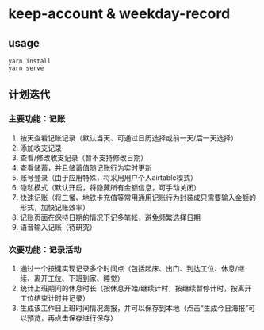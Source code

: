 # keep-account & weekday-record

## usage
```
yarn install
yarn serve
```
## 计划迭代
### 主要功能：记账
1. 按天查看记账记录（默认当天、可通过日历选择或前一天/后一天选择）  
2. 添加收支记录  
3. 查看/修改收支记录（暂不支持修改日期）  
4. 查看储蓄，并且储蓄值随记账行为实时更新  
5. 账号登录（由于应用特殊，将采用用户个人airtable模式）
6. 隐私模式（默认开启，将隐藏所有金额信息，可手动关闭）
7. 快速记账（将三餐、地铁卡充值等常用通用记账行为封装成只需要输入金额的形式，加快记账效率）
8. 记账页面在保持日期的情况下记多笔帐，避免频繁选择日期
9. 语音输入记账（待研究）

### 次要功能：记录活动
1. 通过一个按键实现记录多个时间点（包括起床、出门、到达工位、休息/继续、离开工位、下班到家、睡觉）
2. 统计上班期间的休息时长（按休息开始/继续计时，按继续暂停计时，按离开工位结束计时并记录）
3. 生成该工作日上班时间情况海报，并可以保存到本地（点击“生成今日海报”可以预览，再点击保存进行保存）
